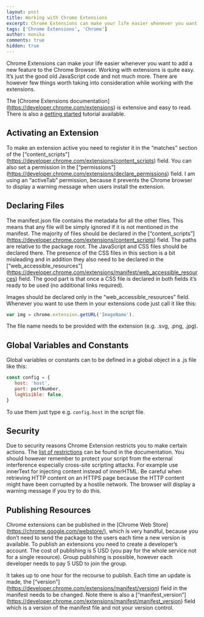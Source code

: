 ```yaml
---
layout: post
title: Working with Chrome Extensions
excerpt: Chrome Extensions can make your life easier whenever you want to add a new feature to the Chrome Browser. Working with extensions is quite easy. It’s just the good old JavaScript code and not much more. There are however few things worth taking into consideration while working with the extensions.
tags: ['Chrome Extensions', 'Chrome']
author: monika
comments: true
hidden: true
---
```


Chrome Extensions can make your life easier whenever you want to add a new feature to the Chrome Browser. Working with extensions is quite easy. It’s just the good old JavaScript code and not much more. There are however few things worth taking into consideration while working with the extensions.

The [Chrome Extensions documentation] (https://developer.chrome.com/extensions) is extensive and easy to read. There is also a [getting started](https://developer.chrome.com/extensions/getstarted) tutorial available.

## Activating an Extension

To make an extension active you need to register it in the “matches” section of the [“content_scripts"] (https://developer.chrome.com/extensions/content_scripts) field. You can also set a permission in the [“permissions”] (https://developer.chrome.com/extensions/declare_permissions) field. I am using an “activeTab” permission, because it prevents the Chrome browser to display a warning message when users install the extension. 

## Declaring Files

The manifest.json file contains the metadata for all the other files. This means that any file will be simply ignored if it is not mentioned in the manifest. The majority of files should be declared in the [“content_scripts”] (https://developer.chrome.com/extensions/content_scripts) field. The paths are relative to the package root. The JavaScript and CSS files should be declared there. The presence of the CSS files in this section is a bit misleading and in addition they also need to be declared in the [“web_accessible_resources”] (https://developer.chrome.com/extensions/manifest/web_accessible_resources) field.
The good part is that once a CSS file is declared in both fields it’s ready to be used (no additional links required).

Images should be declared only in the “web_accessible_resources” field. Whenever you want to use them in your extensions code just call it like this: 

```javascript
var img = chrome.extension.getURL('ImageName'). 
```

The file name needs to be provided with the extension (e.g. .svg, .png, .jpg).

## Global Variables and Constants

Global variables or constants can to be defined in a global object in a .js file like this:

```javascript
const config = {
   host: 'host',
   port: portNumber,
   logVisible: false,
}
```
To use them just type e.g. `config.host` in the script file.

## Security

Due to security reasons Chrome Extension restricts you to make certain actions. The [list of restrictions](https://developer.chrome.com/apps/contentSecurityPolicy) can be found in the documentation. 
You should however remember to protect your script from the external interference especially cross-site scripting attacks. For example use innerText for injecting content instead of innerHTML. Be careful when retrieving HTTP content on an HTTPS page because the HTTP content might have been corrupted by a hostile network. The browser will display a warning message if you try to do this.

## Publishing Resources

Chrome extensions can be published in the [Chrome Web Store] (https://chrome.google.com/webstore/), which is very handful, because you don’t need to send the package to the users each time a new version is available. To publish an extensions you need to create a developer’s account. The cost of publishing is 5 USD (you pay for the whole service not for a single resource). Group publishing is possible, however each developer needs to pay 5 USD to join the group. 

It takes up to one hour for the recourse to publish. Each time an update is made, the [“version”] (https://developer.chrome.com/extensions/manifest/version) field in the manifest needs to be changed. Note there is also a [“manifest_version”] (https://developer.chrome.com/extensions/manifest/manifest_version) field which is a version of the manifest file and not your version control. 